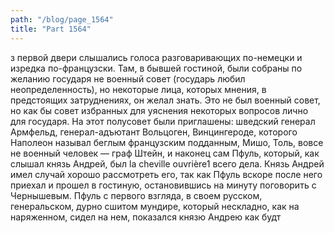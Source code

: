 ```yaml
---
path: "/blog/page_1564"
title: "Part 1564"
---
```


з первой двери слышались голоса разговаривающих по-немецки и изредка по-французски. Там, в бывшей гостиной, были собраны по желанию государя не военный совет (государь любил неопределенность), но некоторые лица, которых мнения, в предстоящих затруднениях, он желал знать. Это не был военный совет, но как бы совет избранных для уяснения некоторых вопросов лично для государя. На этот полусовет были приглашены: шведский генерал Армфельд, генерал-адъютант Вольцоген, Винцингероде, которого Наполеон называл беглым французским подданным, Мишо, Толь, вовсе не военный человек — граф Штейн, и наконец сам Пфуль, который, как слышал князь Андрей, был la cheville ouvrière1 всего дела. Князь Андрей имел случай хорошо рассмотреть его, так как Пфуль вскоре после него приехал и прошел в гостиную, остановившись на минуту поговорить с Чернышевым.
Пфуль с первого взгляда, в своем русском, генеральском, дурно сшитом мундире, который нескладно, как на наряженном, сидел на нем, показался князю Андрею как будт
